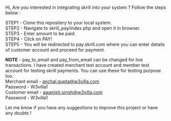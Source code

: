 Hi, Are you interested in integrating skrill into your system ?
Follow the steps below :<br>

STEP1 - Clone this repositery to your local system.<br>
STEP2 - Navigate to skrill_pay/index.php and open it in browser.<br>
STEP3 - Enter amount to be paid.<br>
STEP4 - Click on PAY!<br>
STEP5 - You will be redirected to pay.skrill.com where you can enter details of customer account and proceed for payment.<br>

<b>NOTE</b> - pay_to_email and pay_from_email can be changed for live transactions.
I have created merchant test account and member test account for testing skrill payments. You can use these for testing purpose too.<br>
Merchant email - anchal.gupta@w3villa.com<br>
Password - W3villa1<br>
Customer email - awanish.singh@w3villa.com<br>
Password - W3villa1<br>

Let me know if you have any suggestions to improve this project or have any doubts !
